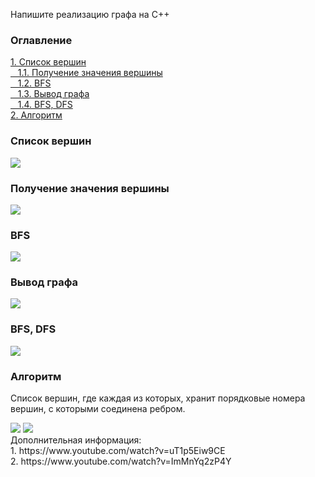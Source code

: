 Напишите реализацию графа на C++
<h3>Оглавление</h3>
<a href="#one">1. Список вершин</a><br>
<a href="#two">&nbsp;&nbsp;&nbsp;1.1. Получение значения вершины</a><br>
<a href="#three">&nbsp;&nbsp;&nbsp;1.2. BFS</a><br>
<a href="#four">&nbsp;&nbsp;&nbsp;1.3. Вывод графа</a><br>
<a href="#foury">&nbsp;&nbsp;&nbsp;1.4. BFS, DFS</a><br>
<a href="#five">2. Алгоритм</a><br>

<h3 id="one">Список вершин</h3>
<img src="https://habrastorage.org/files/c79/739/400/c797394001f24149b2c91b407473e7f8.png"/> <br>

<h3 id="two">Получение значения вершины</h3>
<img src="https://habrastorage.org/files/6f3/2b6/d30/6f32b6d300f44a0c8c69206be228589c.png"/><br>

<h3 id="three">BFS</h3>
<img src="https://habrastorage.org/files/137/887/565/13788756539e42f99ddd661d722566de.png"/><br>

<h3 id="four">Вывод графа</h3>
<img src="https://habrastorage.org/files/caa/a2b/a52/caaa2ba522e1444e88500fd7b54a508f.png"/><br>

<h3 id="foury">BFS, DFS</h3>
<img src="https://habrastorage.org/files/ec6/d3d/17c/ec6d3d17cd1a4788ac77d4e8ab4f6760.png"/><br>

<h3 id="five">Алгоритм</h3>
<p>Cписок вершин, где каждая из которых, хранит порядковые номера вершин, с которыми соединена ребром.</p>
<img src="https://habrastorage.org/files/96f/a18/9a9/96fa189a979e41988a47fd9ac03eef8d.png"/>
<img src="https://habrastorage.org/files/563/47b/ac9/56347bac9b574626b312fd32c6a68f0a.png"/>

<br>
Дополнительная информация: <br>
1. https://www.youtube.com/watch?v=uT1p5Eiw9CE <br>
2. https://www.youtube.com/watch?v=ImMnYq2zP4Y <br>
